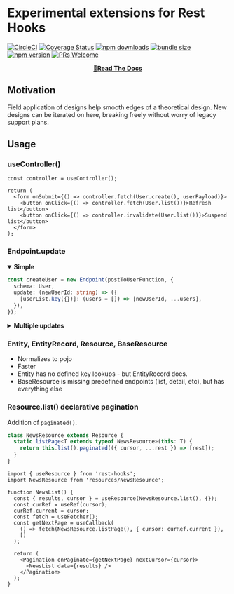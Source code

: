 # Experimental extensions for Rest Hooks

[![CircleCI](https://circleci.com/gh/coinbase/rest-hooks.svg?style=shield)](https://circleci.com/gh/coinbase/rest-hooks)
[![Coverage Status](https://img.shields.io/coveralls/coinbase/rest-hooks.svg?style=flat-square)](https://coveralls.io/github/coinbase/rest-hooks?branch=master)
[![npm downloads](https://img.shields.io/npm/dm/@rest-hooks/experimental.svg?style=flat-square)](https://www.npmjs.com/package/@rest-hooks/experimental)
[![bundle size](https://img.shields.io/bundlephobia/minzip/@rest-hooks/experimental?style=flat-square)](https://bundlephobia.com/result?p=@rest-hooks/experimental)
[![npm version](https://img.shields.io/npm/v/@rest-hooks/experimental.svg?style=flat-square)](https://www.npmjs.com/package/@rest-hooks/experimental)
[![PRs Welcome](https://img.shields.io/badge/PRs-welcome-brightgreen.svg?style=flat-square)](http://makeapullrequest.com)

<div align="center">

**[📖Read The Docs](https://resthooks.io)**

</div>

## Motivation

Field application of designs help smooth edges of a theoretical design. New designs can be iterated on here, breaking freely without worry of legacy support plans.

## Usage

### useController()

```tsx
const controller = useController();

return (
  <form onSubmit={() => controller.fetch(User.create(), userPayload)}>
    <button onClick={() => controller.fetch(User.list())}>Refresh list</button>
    <button onClick={() => controller.invalidate(User.list())}>Suspend list</button>
  </form>
);
```

### Endpoint.update

<details open><summary><b>Simple</b></summary>

```typescript
const createUser = new Endpoint(postToUserFunction, {
  schema: User,
  update: (newUserId: string) => ({
    [userList.key({})]: (users = []) => [newUserId, ...users],
  }),
});
```

</details>

<details><summary><b>Multiple updates</b></summary>

```typescript
const createUser = new Endpoint(postToUserFunction, {
  schema: User,
  update: (newUserId: string, newUser: User)  => {
    const updates = {
      [userList.key()]: (users = []) => [newUserId, ...users],
      [userList.key({ sortBy: 'createdAt' })]: (users = [], { sortBy }) => {
        const ret = [newUserId, ...users];
        ret.sortBy(sortBy);
        return ret;
      },
    ];
    if (newUser.isAdmin) {
      updates[userList.key({ admin: true })] = (users = []) => [newUserId, ...users];
    }
    return updates;
  },
});
```

</details>


### Entity, EntityRecord, Resource, BaseResource

- Normalizes to pojo
- Faster
- Entity has no defined key lookups - but EntityRecord does.
- BaseResource is missing predefined endpoints (list, detail, etc), but has everything else


### Resource.list() declarative pagination

Addition of `paginated()`.


```ts
class NewsResource extends Resource {
  static listPage<T extends typeof NewsResource>(this: T) {
    return this.list().paginated(({ cursor, ...rest }) => [rest]);
  }
}

```


```tsx
import { useResource } from 'rest-hooks';
import NewsResource from 'resources/NewsResource';

function NewsList() {
  const { results, cursor } = useResource(NewsResource.list(), {});
  const curRef = useRef(cursor);
  curRef.current = cursor;
  const fetch = useFetcher();
  const getNextPage = useCallback(
    () => fetch(NewsResource.listPage(), { cursor: curRef.current }),
    []
  );

  return (
    <Pagination onPaginate={getNextPage} nextCursor={cursor}>
      <NewsList data={results} />
    </Pagination>
  );
}
```
